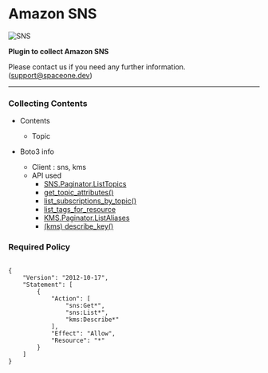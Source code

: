 # Amazon SNS

![SNS](https://spaceone-custom-assets.s3.ap-northeast-2.amazonaws.com/console-assets/icons/cloud-services/aws/Amazon-SNS.svg)

**Plugin to collect Amazon SNS**

Please contact us if you need any further information. (<support@spaceone.dev>)

---

### Collecting Contents

- Contents
  - Topic
  
- Boto3 info
  - Client : sns, kms
  - API used
    - [SNS.Paginator.ListTopics](https://boto3.amazonaws.com/v1/documentation/api/latest/reference/services/sns.html#SNS.Paginator.ListTopics)
    - [get_topic_attributes()](https://boto3.amazonaws.com/v1/documentation/api/latest/reference/services/sns.html#SNS.Client.get_topic_attributes)
    - [list_subscriptions_by_topic()](https://boto3.amazonaws.com/v1/documentation/api/latest/reference/services/sns.html#SNS.Client.list_subscriptions_by_topic)
    - [list_tags_for_resource](https://boto3.amazonaws.com/v1/documentation/api/latest/reference/services/sns.html#SNS.Client.list_tags_for_resource)
    - [KMS.Paginator.ListAliases](https://boto3.amazonaws.com/v1/documentation/api/latest/reference/services/kms.html#KMS.Paginator.ListAliases)
    - [(kms) describe_key()](https://boto3.amazonaws.com/v1/documentation/api/latest/reference/services/kms.html#KMS.Client.describe_key)
  
  

### Required Policy
  
<pre>
<code>
{
    "Version": "2012-10-17",
    "Statement": [
        {
            "Action": [
                "sns:Get*",
                "sns:List*",
                "kms:Describe*"
            ],
            "Effect": "Allow",
            "Resource": "*"
        }
    ]
}
</code>
</pre>